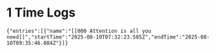# 1 Time Logs

````simple-time-tracker
{"entries":[{"name":"[[000 Attention is all you need]]","startTime":"2025-08-10T07:32:23.585Z","endTime":"2025-08-10T09:35:46.084Z"}]}
````
